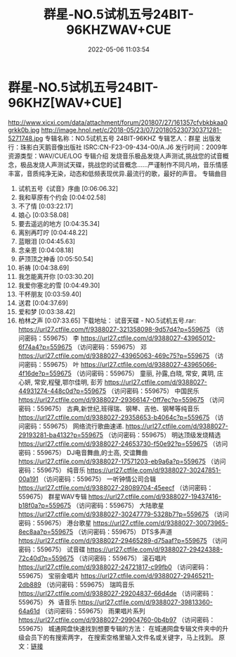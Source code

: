 ﻿---
title: 群星-NO.5试机五号24BIT-96KHZWAV+CUE
date: 2022-05-06 11:03:54
categories: 试音碟、非卖品、发烧碟
tags: 华语中文
---
# 群星-NO.5试机五号24BIT-96KHZ[WAV+CUE]

http://www.xicxi.com/data/attachment/forum/201807/27/161357cfvbkbkaa0grkk0b.jpg
http://image.hnol.net/c/2018-05/23/07/201805230730371281-5271748.jpg
专辑名称：NO.5试机五号
24BIT-96KHZ
专辑艺人：群星
出版发行：珠影白天鹅音像出版社
ISRC:CN-F23-09-434-00/A.J6
发行时间：2009年
资源类型：WAV/CUE/LOG
专辑介绍
发烧音乐极品发烧人声测试,挑战您的试音概念，极品发烧人声测试天碟，挑战您的试音概念......严谨制作不同凡响，音乐情感丰富，音质纯净无染，动态和低频表现优异.最流行的歌，最好的声音。
专辑曲目
01. 试机五号《试音》序曲
[0:06:06.32]
02. 我和草原有个约会
[0:04:02.58]
03. 不了情
[0:03:22.17]
04. 娘心
[0:03:58.08]
05. 要去遥远的地方
[0:04:35.34]
06. 离别再叮咛
[0:04:48.22]
07. 蓝眼泪
[0:04:45.63]
08. 念亲恩
[0:04:08.18]
09. 萨顶顶之神香
[0:05:50.54]
10. 祈祷
[0:04:38.69]
11. 我怎能离开你
[0:03:30.20]
12. 我爱你塞北的雪
[0:04:49.30]
13. 干杯朋友
[0:03:59.40]
14. 送君
[0:04:37.69]
15. 爱和梦
[0:03:38.42]
16. 柏林之声
[0:07:33.65]
下载地址：
试音天碟 - NO.5试机五号.rar: https://url27.ctfile.com/f/9388027-321358098-9d57d4?p=559675
（访问密码：559675）
李
https://url27.ctfile.com/d/9388027-43965012-6f74a4?p=559675
（访问密码：559675）
邓
https://url27.ctfile.com/d/9388027-43965063-469c75?p=559675
（访问密码：559675）
叶
https://url27.ctfile.com/d/9388027-43965066-4f16de?p=559675
（访问密码：559675）
童丽, 孙露,白晓, 常安, 龚玥, 庄心妍, 常安,程璧,鄂尔佳明,
彭芳
https://url27.ctfile.com/d/9388027-44931274-448c0d?p=559675
（访问密码：559675）
中国民乐
https://url27.ctfile.com/d/9388027-29366147-0ff7ec?p=559675
（访问密码：559675）
古典,新世纪,班得瑞、钢琴、吉他、钢琴等纯音乐
https://url27.ctfile.com/d/9388027-29358653-b4064c?p=559675
（访问密码：559675）
网络流行歌曲速递.
https://url27.ctfile.com/d/9388027-29193281-ba4132?p=559675
（访问密码：559675）
明达顶级发烧精选
https://url27.ctfile.com/d/9388027-24653730-f50e92?p=559675
（访问密码：559675）
DJ电音舞曲,的士高, 交谊舞曲
https://url27.ctfile.com/d/9388027-17571203-eb9a6a?p=559675
（访问密码：559675）
纯音乐
https://url27.ctfile.com/d/9388027-30247851-00a191
（访问密码：559675）
一听钟情公司合辑
https://url27.ctfile.com/d/9388027-28089704-45eecf
（访问密码：559675）
群星WAV专辑
https://url27.ctfile.com/d/9388027-19437416-b18f0a?p=559675
（访问密码：559675）
大陆歌星
https://url27.ctfile.com/d/9388027-30247779-5328b7?p=559675
（访问密码：559675）
港台歌星
https://url27.ctfile.com/d/9388027-30073965-8ec8aa?p=559675
（访问密码：559675）
DTS多声道
https://url27.ctfile.com/d/9388027-29465289-d75aaf?p=559675
（访问密码：559675）
试音碟
https://url27.ctfile.com/d/9388027-29424388-72c40d?p=559675
（访问密码：559675）
滚石唱片
https://url27.ctfile.com/d/9388027-24721817-c99fb0
（访问密码：559675）
宝丽金唱片
https://url27.ctfile.com/d/9388027-29465211-2db889
（访问密码：559675）
瑞鸣音乐
https://url27.ctfile.com/d/9388027-29204837-66d4de
（访问密码：559675）
外  语音乐
https://url27.ctfile.com/d/9388027-39813360-64a61d
（访问密码：559675）
雨果唱片系列
https://url27.ctfile.com/d/9388027-29904760-0b4b97
（访问密码：559675）
城通网盘快速找到想要专辑的方法：
在城通网盘专辑文件夹中的升级会员下的有搜索两字，
在搜索空格里输入文件名或关键字，马上找到。
原文：[链接](https://blog.sina.com.cn/s/blog_1647c7e7601030x33.html)